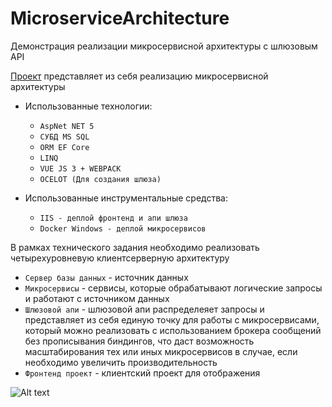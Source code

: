 # MicroserviceArchitecture
Демонстрация реализации микросервисной архитектуры с шлюзовым API


[Проект](https://demo.kempsoft.ru) представляет из себя реализацию микросервисной архитектуры

+ Использованные технологии:
      
  + `AspNet NET 5`
  + `СУБД MS SQL`
  + `ORM EF Core`
  + `LINQ`
  + `VUE JS 3 + WEBPACK`
  + `OCELOT (Для создания шлюза)`

+ Использованные инструментальные средства:
      
  + `IIS - деплой фронтенд и апи шлюза`
  + `Docker Windows - деплой микросервисов`

В рамках технического задания необходимо реализовать четырехуровневую клиентсерверную архитектуру

  + `Сервер базы данных` - источник данных
  + `Микросервисы` - сервисы, которые обрабатывают логические запросы и работают с источником данных
  + `Шлюзовой апи` - шлюзовой апи распределеяет запросы и представляет из себя единую точку для работы с микросервисами, который можно реализовать с использованием брокера сообщений без прописывания биндингов, что даст возможность масштабирования тех или иных микросервисов в случае, если необходимо увеличить производительность
  + `Фронтенд проект` - клиентский проект для отображения


![Alt text](https://i.ibb.co/jMwCD1S/Full.png?raw=true "Title")
